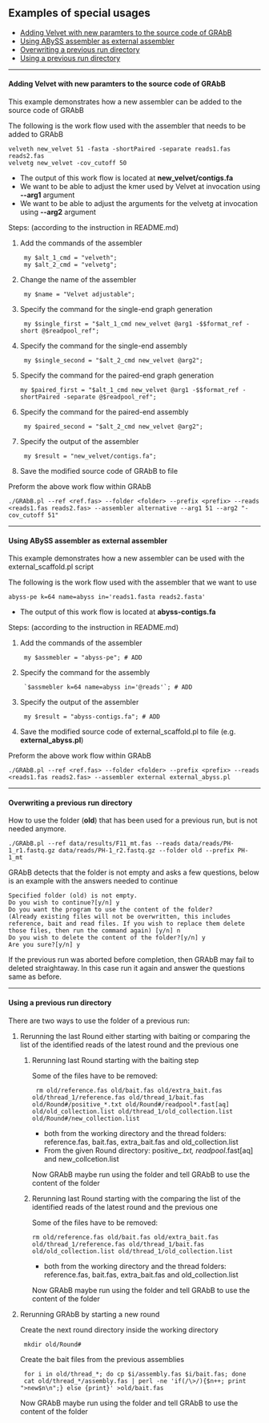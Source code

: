 Examples of special usages
----------------------
- [Adding Velvet with new paramters to the source code of GRAbB](#adding-velvet-with-new-paramters-to-the-source-code-of-grabb)
- [Using ABySS assembler as external assembler](#using-abyss-assembler-as-external-assembler)
- [Overwriting a previous run directory](#overwriting-a-previous-run-directory)
- [Using a previous run directory](#using-a-previous-run-directory)



----------------------
#### Adding Velvet with new paramters to the source code of GRAbB

This example demonstrates how a new assembler can be added to the source code of GRAbB

The following is the work flow used with the assembler that needs to be added to GRAbB

    velveth new_velvet 51 -fasta -shortPaired -separate reads1.fas reads2.fas
    velvetg new_velvet -cov_cutoff 50

- The output of this work flow is located at **new_velvet/contigs.fa**
- We want to be able to adjust the kmer used by Velvet at invocation using **--arg1** argument
- We want to be able to adjust the arguments for the velvetg at invocation using **--arg2** argument

Steps: (according to the instruction in README.md)

1. Add the commands of the assembler

        my $alt_1_cmd = "velveth";
        my $alt_2_cmd = "velvetg";

2. Change the name of the assembler

        my $name = "Velvet adjustable";

3. Specify the command for the single-end graph generation

        my $single_first = "$alt_1_cmd new_velvet @arg1 -$$format_ref -short @$readpool_ref";

4. Specify the command for the single-end assembly

        my $single_second = "$alt_2_cmd new_velvet @arg2";

5.  Specify the command for the paired-end graph generation

        my $paired_first = "$alt_1_cmd new_velvet @arg1 -$$format_ref -shortPaired -separate @$readpool_ref";

6. Specify the command for the paired-end assembly

        my $paired_second = "$alt_2_cmd new_velvet @arg2";

7. Specify the output of the assembler

        my $result = "new_velvet/contigs.fa";

8. Save the modified source code of GRAbB to file

Preform the above work flow within GRAbB

    ./GRAbB.pl --ref <ref.fas> --folder <folder> --prefix <prefix> --reads <reads1.fas reads2.fas> --assembler alternative --arg1 51 --arg2 "-cov_cutoff 51"


----------------------
#### Using ABySS assembler as external assembler

This example demonstrates how a new assembler can be used with the external_scaffold.pl script

The following is the work flow used with the assembler that we want to use

    abyss-pe k=64 name=abyss in='reads1.fasta reads2.fasta'

- The output of this work flow is located at **abyss-contigs.fa**

Steps: (according to the instruction in README.md)

1. Add the commands of the assembler

        my $assmebler = "abyss-pe"; # ADD

2. Specify the command for the assembly

        `$assmebler k=64 name=abyss in='@reads'`; # ADD

3. Specify the output of the assembler

        my $result = "abyss-contigs.fa"; # ADD

4. Save the modified source code of external_scaffold.pl to file (e.g. **external_abyss.pl**)

Preform the above work flow within GRAbB

    ./GRAbB.pl --ref <ref.fas> --folder <folder> --prefix <prefix> --reads <reads1.fas reads2.fas> --assembler external external_abyss.pl

----------------------
#### Overwriting a previous run directory

How to use the folder (**old**) that has been used for a previous run, but is not needed anymore.

    ./GRAbB.pl --ref data/results/F11_mt.fas --reads data/reads/PH-1_r1.fastq.gz data/reads/PH-1_r2.fastq.gz --folder old --prefix PH-1_mt

GRAbB detects that the folder is not empty and asks a few questions, below is an example with the answers needed to continue

    Specified folder (old) is not empty.
    Do you wish to continue?[y/n] y
    Do you want the program to use the content of the folder?
    (Already existing files will not be overwritten, this includes reference, bait and read files. If you wish to replace them delete those files, then run the command again) [y/n] n
    Do you wish to delete the content of the folder?[y/n] y
    Are you sure?[y/n] y

If the previous run was aborted before completion, then GRAbB may fail to deleted straightaway. In this case run it again and answer the questions same as before.


----------------------
#### Using a previous run directory

There are two ways to use the folder of a previous run:

1. Rerunning the last Round either starting with baiting or comparing the list of the identified reads of the latest round and the previous one

    1. Rerunning last Round starting with the baiting step

        Some of the files have to be removed:

            rm old/reference.fas old/bait.fas old/extra_bait.fas old/thread_1/reference.fas old/thread_1/bait.fas old/Round#/positive_*.txt old/Round#/readpool*.fast[aq] old/old_collection.list old/thread_1/old_collection.list old/Round#/new_collection.list
        
        - both from the working directory and the thread folders: reference.fas, bait.fas, extra_bait.fas and old_collection.list
        - From the given Round directory: positive_*.txt, readpool*.fast[aq] and new_collcetion.list

        Now GRAbB maybe run using the folder and tell GRAbB to use the content of the folder

     2. Rerunning last Round starting with the comparing the list of the identified   reads of the latest round and the previous one

       	Some of	the files have to be removed:
       	
       	    rm old/reference.fas old/bait.fas old/extra_bait.fas old/thread_1/reference.fas old/thread_1/bait.fas old/old_collection.list old/thread_1/old_collection.list

        - both from the working directory and the thread folders: reference.fas, bait.fas, extra_bait.fas and old_collection.list

        Now GRAbB maybe run using the folder and tell GRAbB to use the content of the folder

2. Rerunning GRAbB by starting a new round

    Create the next round directory inside the working directory

        mkdir old/Round#

    Create the bait files from the previous assemblies

        for i in old/thread_*; do cp $i/assembly.fas $i/bait.fas; done
        cat old/thread_*/assembly.fas | perl -ne 'if(/\>/){$n++; print ">new$n\n";} else {print}' >old/bait.fas

    Now GRAbB maybe run using the folder and tell GRAbB to use the content of the folder